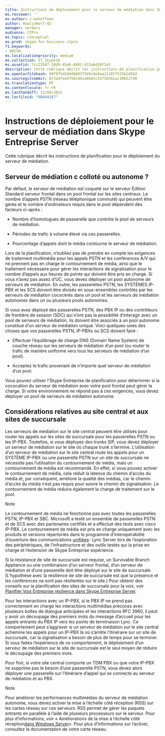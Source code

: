 ```yaml
---
title: Instructions de déploiement pour le serveur de médiation dans Skype Entreprise Server
ms.reviewer: ''
ms.author: v-mahoffman
author: HowlinWolf-92
manager: serdars
audience: ITPro
ms.topic: conceptual
ms.prod: skype-for-business-itpro
f1.keywords:
- NOCSH
ms.localizationpriority: medium
ms.collection: IT_Skype16
ms.assetid: 7cc22b87-18d9-45e6-8402-015abd20f2e5
description: Cette rubrique décrit les instructions de planification pour le déploiement du serveur de médiation.
ms.openlocfilehash: 99f975d3dddb8837569c8e8aa1128f7515b2d562
ms.sourcegitcommit: 67324fe43f50c8414bb65c52f5b561ac30b52748
ms.translationtype: MT
ms.contentlocale: fr-FR
ms.lasthandoff: 11/08/2021
ms.locfileid: "60844167"
---
```

# <a name="deployment-guidelines-for-mediation-server-in-skype-for-business-server"></a>Instructions de déploiement pour le serveur de médiation dans Skype Entreprise Server
 
Cette rubrique décrit les instructions de planification pour le déploiement du serveur de médiation.
  
## <a name="collocated-or-stand-alone-mediation-server"></a>Serveur de médiation c colloté ou autonome ?

Par défaut, le serveur de médiation est coqueté sur le serveur Édition Standard serveur frontal dans un pool frontal sur les sites centraux. Le nombre d’appels PSTN (réseau téléphonique commuté) qui peuvent être gérés et le nombre d’ordinateurs requis dans le pool dépendent des facteurs ci-après :
  
- Nombre d’homologues de passerelle que contrôle le pool de serveurs de médiation.
    
- Périodes de trafic à volume élevé via ces passerelles.
    
- Pourcentage d’appels dont le média contourne le serveur de médiation.
    
Lors de la planification, n’oubliez pas de prendre en compte les exigences de traitement multimédia pour les appels PSTN et les conférences A/V qui ne prennent pas en charge le contournement de média, ainsi que le traitement nécessaire pour gérer les interactions de signalisation pour le nombre d’appels aux heures de pointe qui doivent être pris en charge. Si vous n’avez pas assez d’UC, vous devez déployer un pool autonome de serveurs de médiation. En outre, les passerelles PSTN, les SYSTÈMES IP-PBX et les SCS doivent être divisés en sous-ensembles contrôlés par les serveurs de médiation cococérés dans un pool et les serveurs de médiation autonomes dans un ou plusieurs pools autonomes.
  
Si vous avez déployé des passerelles PSTN, des PBX IP ou des contrôleurs de frontière de session (SDC) qui n’ont pas la possibilité d’interagir avec un pool de serveurs de médiation, ils doivent être associés à un pool autonome constitué d’un serveur de médiation unique. Voici quelques-unes des choses que vos passerelles PSTN, IP-PBXs ou SCS doivent faire :
  
- Effectuer l’équilibrage de charge DNS (Domain Name System) de couche réseau sur les serveurs de médiation d’un pool (ou router le trafic de manière uniforme vers tous les serveurs de médiation d’un pool).
    
- Acceptez le trafic provenant de n’importe quel serveur de médiation d’un pool.
    
Vous pouvez utiliser l’Skype Entreprise de planification pour déterminer si la cococation du serveur de médiation avec votre pool frontal peut gérer la charge. Si votre environnement ne répond pas à ces exigences, vous devez déployer un pool de serveurs de médiation autonome.
  
## <a name="central-site-and-branch-site-considerations"></a>Considérations relatives au site central et aux sites de succursale

 Les serveurs de médiation sur le site central peuvent être utilisés pour router les appels sur les sites de succursale pour les passerelles PSTN ou les IP-PBX. Toutefois, si vous déployez des trunks SIP, vous devez déployer un serveur de médiation sur le site où chaque trunk s’termine. L’utilisation d’un serveur de médiation sur le site central route les appels pour un SYSTÈME IP-PBX ou une passerelle PSTN sur un site de succursale ne nécessite pas l’utilisation du contournement de média, mais un contournement de média est recommandé. En effet, si vous pouvez activer le contournement de média, cela réduit la latence du chemin d’accès du média et, par conséquent, améliore la qualité des médias, car le chemin d’accès du média n’est pas requis pour suivre le chemin de signalisation. Le contournement de média réduira également la charge de traitement sur le pool.
  
> [!NOTE]
> Le contournement de média ne fonctionne pas avec toutes les passerelles PSTN, IP-PBX et SBC. Microsoft a testé un ensemble de passerelles PSTN et de SCS avec des partenaires certifiés et a effectué des tests avec cisco IP-PBX. Le contournement de média est pris en charge uniquement avec les produits et versions répertoriés dans le programme d’interopérabilité d’ouverture des communications [unifiées](http://partnersolutions.skypeforbusiness.com/solutionscatalog)- Lync Server lors de l’exploration des périphériques, de l’infrastructure et des outils testés qui la prise en charge et l’extension de Skype Entreprise expérience. 
  
Si la résistance de site de succursale est requise, un Survivable Branch Appliance ou une combinaison d’un serveur frontal, d’un serveur de médiation et d’une passerelle doit être déployé sur le site de succursale. (L’hypothèse avec la résilience de site de succursale est que la présence et les conférences ne sont pas résilientes sur le site.) Pour obtenir des conseils sur la planification des sites de succursale pour la voix, voir [Planifier Voix Entreprise résilience dans Skype Entreprise Server](../enterprise-voice-solution/enterprise-voice-resiliency.md).
  
Pour les interactions avec un IP-PBX, si le PBX IP ne prend pas correctement en charge les interactions multimédias précoces avec plusieurs boîtes de dialogue anticipées et les interactions RFC 3960, il peut y avoir un découpage des premiers mots du message d’accueil pour les appels entrants du PBX IP vers les points de terminaison Lync. Ce comportement peut s’aggraver si un serveur de médiation sur le site central achemine les appels pour un IP-PBX là où s’arrête l’itinéraire sur un site de succursale, car la signalisation a besoin de plus de temps pour se terminer. Si vous faites l’expérience de ce comportement, le déploiement d’un serveur de médiation sur le site de succursale est le seul moyen de réduire le découpage des premiers mots.
  
Pour finir, si votre site central comporte un TDM PBX ou que votre IP-PBX ne supprime pas le besoin d’une passerelle PSTN, vous devez alors déployer une passerelle sur l’itinéraire d’appel qui se connecte au serveur de médiation et au PBX.
  
> [!NOTE]
> Pour améliorer les performances multimédias du serveur de médiation autonome, vous devez activer la mise à l’échelle côté réception (RSS) sur les cartes réseau sur ces serveurs. RSS permet de gérer les paquets entrants en parallèle à l’aide de plusieurs processeurs sur le serveur. Pour plus d’informations, voir « Améliorations de la mise à l’échelle côté réception[dans Windows Server](/previous-versions/windows/it-pro/windows-server-2012-R2-and-2012/hh997036(v=ws.11))». Pour plus d’informations sur l’activer, consultez la documentation de votre carte réseau. 
